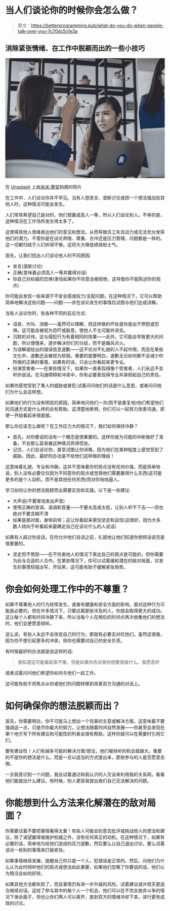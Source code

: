 # 当人们谈论你的时候你会怎么做？

> 原文：<https://betterprogramming.pub/what-do-you-do-when-people-talk-over-you-7c70dc5cfe3a>

## 消除紧张情绪、在工作中脱颖而出的一些小技巧

![](img/7ff3d4a3b6fed2a2747d7f23414a51f1.png)

在 [Unsplash](https://unsplash.com?utm_source=medium&utm_medium=referral) 上由[米米·蒂安](https://unsplash.com/@mimithian?utm_source=medium&utm_medium=referral)拍摄的照片

在工作中，人们谈论你并不罕见。当有人想发言、垄断讨论或把一个想法强加给其他人时，这种情况可能会发生。

人们常常希望自己是对的，他们想赢或高人一等，所以人们谈论别人。不幸的是，这种情况在工作场所发生得太多了。

这使得其他人很难表达他们的意见和想法，从而导致员工失去动力或无法充分发挥他们的潜力。不管你是在谈论界限、尊重、合作还是压力管理，问题都是一样的。这一切都归结于人们听得不够。这将大大降低绩效和士气。

首先，让我们找出人们谈论他人的不同原因:

*   发言(垄断讨论)
*   正确(意味着必须高人一等并赢得对话)
*   你自己对权威的恐惧(害怕如果你不同意会被拒绝，这导致你不能陈述你的观点)

你可能会发现一些来源于不安全感或权力/支配问题。在这种情况下，它可以帮助简单地解决这些问题——问题——并在谈论发生的事情后试图与他们达成谅解。

当有人谈论你时，有各种不同的反应方式:

*   沮丧、大叫、消极——虽然可以理解，但这样做的坏处是你是出于愤怒或恐惧。这可能会被视为恐吓或敌意，使他人不太可能听进去。
*   沉默的对待。这与侵犯行为有着相同的效果——此外，它可能会导致更大的问题，所以慢慢来，逐步解决你们的分歧，而不是煽风点火。
*   为误解或给出的错误信息道歉——这不仅对不礼貌的人不起作用，而且在某些文化中，道歉还会被视为软弱。重要的是要明白，道歉无论如何都不会减少你所做的正确的事情，如果有的话，只会让你看起来更专业。
*   扮演受害者——在某些情况下，如果你一直表现得像个受害者，人们永远不会听你说话。在沟通障碍和冲突中，你有必要表现得专业并承担起自己的责任。

如果你感觉受到了某人的威胁或冒犯:试着问问他们的话是什么意思，或者问问他们为什么会这样想。

如果他们的行为没有明显的原因，简单地问他们一次(而不是重复地)他们希望他们的沟通方式是什么样的会有帮助。这清楚地表明，你们可以一起努力改善沟通，即使一开始看起来很直接。

那么你应该怎么做呢？在工作压力大的情况下，我们如何保持冷静？

*   首先，对你要说的话有一个概念是很重要的。这样你就为可能的中断做好了准备，不会那么容易被这种情况弄得慌张。
*   记住，人们会谈论你，甚至试图让你闭嘴，因为他们在某种程度上感觉受到了威胁。因此，最好的办法是不给他们这样做的理由！

这意味着礼貌、专业和冷静。这并不意味着你的观点没有任何价值，而是简单地说，别人没有必要仅仅因为不同意你的观点或觉得他们需要赢得什么东西(这可能更多的是个人动机，而不是其他任何东西)而对你咄咄逼人。

学习如何让你的想法脱颖而出需要实验和实践。以下是一些建议:

*   大声说(不要害怕发出声音)
*   使用正确的音调、语调和音量——不要太高或太低，让别人听不下去——但也绝对不要含糊不清
*   如果是面对面，身体前倾；这让你看起来更加坚定和自信(这很好，因为大多数人倾向于听看起来最确定自己在谈论什么的人说话)

如果有人超过你说话，在你允许他们说话之前，礼貌地让他们知道你想把话说完是很重要的。

*   坚定但不愤怒——在不伤害他人的情况下表达自己的观点是可能的，但你需要为此与合适的人合作。在某些情况下，你可以试着缓和潜在的敌对局面，对发生的事情轻描淡写，开玩笑，这可能有助于缓解紧张局势。

# 你会如何处理工作中的不尊重？

如果不尊重他人的行为经常发生，或者有健康和安全方面的影响，面对这种行为可能是必要的，但在许多情况下，只要远离那些涉及的人，你就会取得更大的成功。这让每个人都有时间冷静下来，所以当每个人在稍后的时间点再次收集他们的想法时，他们会更愿意倾听。

这么说，有些人永远不会改变自己的行为，那就有必要去对抗他们。虽然这很难，因为你不想引起更多的冲突，但你也需要对自己的安全负责。

有时候最好的办法就是说这样的话:

> 我知道这可能看起来不像，但是如果你告诉我你想要我做什么，我愿意听

或者试着问问他们希望你如何与他们一起工作。

这可能有助于将焦点从你或他们的问题转移到改善双方沟通的对话上。

# 如何确保你的想法脱颖而出？

首先，你需要明白，你不可能马上想出一个完美的主意或解决方案。这意味着不要强调这一点，只是尽你最大的努力，让想法随着时间自然发展——你甚至会发现在某个地方写下所有建议和可能性的列表会很有帮助，这样你就可以在需要时引用它们。

要有建设性！人们有越多可能的解决方案/想法，他们被倾听的机会就越大。重要的不是你的想法是什么，而是一旦以适当的方式提出来，那些参与的人是否愿意去做。

一旦我意识到一个问题，我会试着通过和我认识的人交谈来利用我的关系网，看看他们能提出什么建议。有时候，别人更容易提出我们自己无法解决的问题。

# 你能想到什么方法来化解潜在的敌对局面？

你需要试着不要把事情看得太重！有些人可能会刻意去批评或挑战他人的想法和建议，除了渴望赢得或维护权威之外，没有任何真正的动机。在这种情况下，如果有必要的话，简单地为给他们造成的压力道歉，然后要么让自己退出讨论，要么试着谈论一些别的事情来打破紧张。

如果事情继续发展，提醒自己你只是一个人，犯错误是正常的。然后，问他们为什么认为此时倾听他们的观点或想法如此重要，如果他们忽略了你要说的话，他们认为情况会如何好转。

如果其他方法都失败了，而且事情仍有进一步升级的风险，试着建议或许改天更适合继续对话。这给了参与其中的每个人一个机会，他们可以在不完全放弃斗争的情况下保全面子，但也让你们两人可以离开，直到双方的情绪冷却下来，进行更有成效的讨论。
